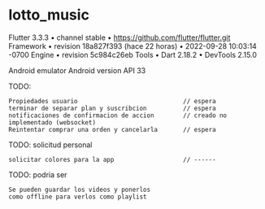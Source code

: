# lotto_music
Flutter 3.3.3 • channel stable • https://github.com/flutter/flutter.git
Framework • revision 18a827f393 (hace 22 horas) • 2022-09-28 10:03:14 -0700
Engine • revision 5c984c26eb
Tools • Dart 2.18.2 • DevTools 2.15.0


Android emulator Android version API 33

TODO: 
```
Propiedades usuario                             // espera
terminar de separar plan y suscribcion          // espera
notificaciones de confirmacion de accion        // creado no implementado (websocket)
Reintentar comprar una orden y cancelarla       // espera
```

TODO: solicitud personal 
```
solicitar colores para la app                   // ------
```

TODO: podria ser 
```
Se pueden guardar los videos y ponerlos 
como offline para verlos como playlist    
```